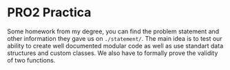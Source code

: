 # PRO2 Practica
Some homework from my degree, you can find the problem statement and other information they gave us on `./statement/`. 
The main idea is to test our ability to create well documented modular code as well as use standart data structures and custom classes. 
We also have to formally prove the validity of two functions.  
